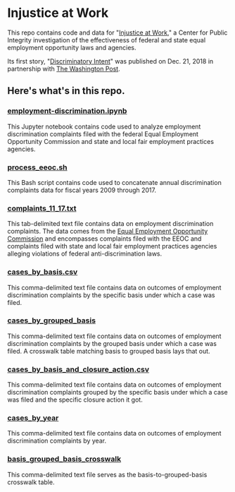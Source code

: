# Injustice at Work

This repo contains code and data for "[Injustice at Work]()," a Center for Public Integrity investigation of the effectiveness of federal and state equal employment opportunity laws and agencies.

Its first story, "[Discriminatory Intent]()" was published on Dec. 21, 2018 in partnership with [The Washington Post]().

## Here's what's in this repo.

### [employment-discrimination.ipynb](employment-discrimination.ipynb)
This Jupyter notebook contains code used to analyze employment discrimination complaints filed with the federal Equal Employment Opportunity Commission and state and local fair employment practices agencies.

### [process_eeoc.sh](process_eeoc.sh)
This Bash script contains code used to concatenate annual discrimination complaints data for fiscal years 2009 through 2017.

### [complaints_11_17.txt](data/complaints_11_17.txt)
This tab-delimited text file contains data on employment discrimination complaints. The data comes from the [Equal Employment Opportunity Commission](https://www.eeoc.gov/) and encompasses complaints filed with the EEOC and complaints filed with state and local fair employment practices agencies alleging violations of federal anti-discrimination laws.

### [cases_by_basis.csv](data/cases_by_basis.csv)
This comma-delimited text file contains data on outcomes of employment discrimination complaints by the specific basis under which a case was filed.

### [cases_by_grouped_basis](data/cases_by_grouped_basis.csv)
This comma-delimited text file contains data on outcomes of employment discrimination complaints by the grouped basis under which a case was filed. A crosswalk table matching basis to grouped basis lays that out.

### [cases_by_basis_and_closure_action.csv](data/cases_by_basis_and_closure_action.csv)
This comma-delimited text file contains data on outcomes of employment discrimination complaints grouped by the specific basis under which a case was filed and the specific closure action it got.

### [cases_by_year](data/cases_by_year.csv)
This comma-delimited text file contains data on outcomes of employment discrimination complaints by year.

### [basis_grouped_basis_crosswalk](data/basis_grouped_basis_crosswalk.csv)
This comma-delimited text file serves as the basis-to-grouped-basis crosswalk table.